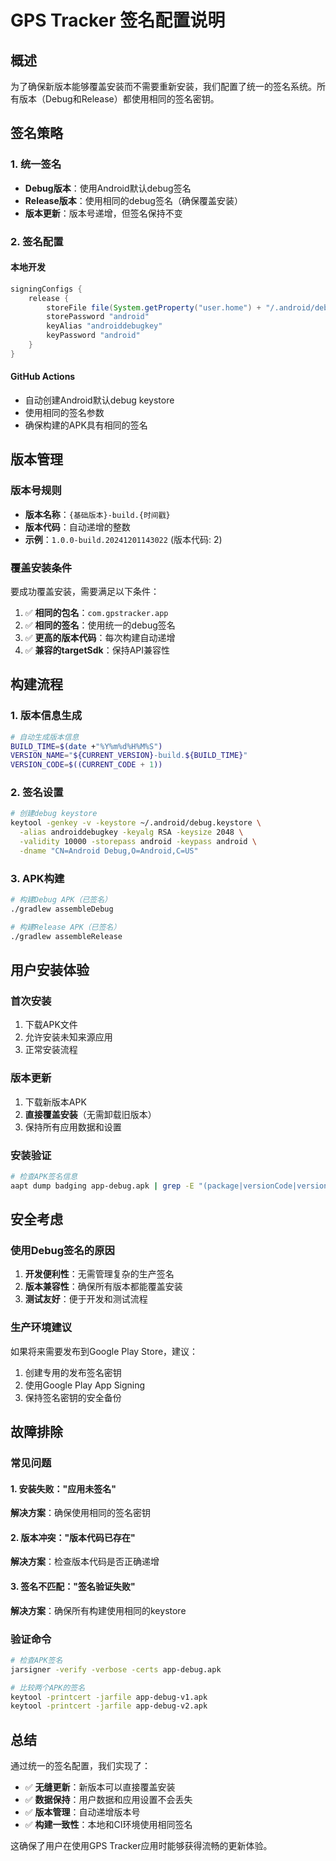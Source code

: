 # GPS Tracker 签名配置说明

## 概述

为了确保新版本能够覆盖安装而不需要重新安装，我们配置了统一的签名系统。所有版本（Debug和Release）都使用相同的签名密钥。

## 签名策略

### 1. 统一签名
- **Debug版本**：使用Android默认debug签名
- **Release版本**：使用相同的debug签名（确保覆盖安装）
- **版本更新**：版本号递增，但签名保持不变

### 2. 签名配置

#### 本地开发
```gradle
signingConfigs {
    release {
        storeFile file(System.getProperty("user.home") + "/.android/debug.keystore")
        storePassword "android"
        keyAlias "androiddebugkey"
        keyPassword "android"
    }
}
```

#### GitHub Actions
- 自动创建Android默认debug keystore
- 使用相同的签名参数
- 确保构建的APK具有相同的签名

## 版本管理

### 版本号规则
- **版本名称**：`{基础版本}-build.{时间戳}`
- **版本代码**：自动递增的整数
- **示例**：`1.0.0-build.20241201143022` (版本代码: 2)

### 覆盖安装条件
要成功覆盖安装，需要满足以下条件：
1. ✅ **相同的包名**：`com.gpstracker.app`
2. ✅ **相同的签名**：使用统一的debug签名
3. ✅ **更高的版本代码**：每次构建自动递增
4. ✅ **兼容的targetSdk**：保持API兼容性

## 构建流程

### 1. 版本信息生成
```bash
# 自动生成版本信息
BUILD_TIME=$(date +"%Y%m%d%H%M%S")
VERSION_NAME="${CURRENT_VERSION}-build.${BUILD_TIME}"
VERSION_CODE=$((CURRENT_CODE + 1))
```

### 2. 签名设置
```bash
# 创建debug keystore
keytool -genkey -v -keystore ~/.android/debug.keystore \
  -alias androiddebugkey -keyalg RSA -keysize 2048 \
  -validity 10000 -storepass android -keypass android \
  -dname "CN=Android Debug,O=Android,C=US"
```

### 3. APK构建
```bash
# 构建Debug APK（已签名）
./gradlew assembleDebug

# 构建Release APK（已签名）
./gradlew assembleRelease
```

## 用户安装体验

### 首次安装
1. 下载APK文件
2. 允许安装未知来源应用
3. 正常安装流程

### 版本更新
1. 下载新版本APK
2. **直接覆盖安装**（无需卸载旧版本）
3. 保持所有应用数据和设置

### 安装验证
```bash
# 检查APK签名信息
aapt dump badging app-debug.apk | grep -E "(package|versionCode|versionName)"
```

## 安全考虑

### 使用Debug签名的原因
1. **开发便利性**：无需管理复杂的生产签名
2. **版本兼容性**：确保所有版本都能覆盖安装
3. **测试友好**：便于开发和测试流程

### 生产环境建议
如果将来需要发布到Google Play Store，建议：
1. 创建专用的发布签名密钥
2. 使用Google Play App Signing
3. 保持签名密钥的安全备份

## 故障排除

### 常见问题

#### 1. 安装失败："应用未签名"
**解决方案**：确保使用相同的签名密钥

#### 2. 版本冲突："版本代码已存在"
**解决方案**：检查版本代码是否正确递增

#### 3. 签名不匹配："签名验证失败"
**解决方案**：确保所有构建使用相同的keystore

### 验证命令
```bash
# 检查APK签名
jarsigner -verify -verbose -certs app-debug.apk

# 比较两个APK的签名
keytool -printcert -jarfile app-debug-v1.apk
keytool -printcert -jarfile app-debug-v2.apk
```

## 总结

通过统一的签名配置，我们实现了：
- ✅ **无缝更新**：新版本可以直接覆盖安装
- ✅ **数据保持**：用户数据和应用设置不会丢失
- ✅ **版本管理**：自动递增版本号
- ✅ **构建一致性**：本地和CI环境使用相同签名

这确保了用户在使用GPS Tracker应用时能够获得流畅的更新体验。
